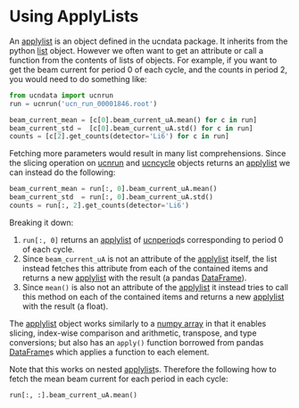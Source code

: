 # Using ApplyLists

An [applylist] is an object defined in the ucndata package. It inherits from the python [list](https://docs.python.org/3/tutorial/datastructures.html) object. However we often want to get an attribute or call a function from the contents of lists of objects. For example, if you want to get the beam current for period 0 of each cycle, and the counts in period 2, you would need to do something like:

```python
from ucndata import ucnrun
run = ucnrun('ucn_run_00001846.root')

beam_current_mean = [c[0].beam_current_uA.mean() for c in run]
beam_current_std =  [c[0].beam_current_uA.std() for c in run]
counts = [c[2].get_counts(detector='Li6') for c in run]
```

Fetching more parameters would result in many list comprehensions. Since the slicing operation on [ucnrun] and [ucncycle] objects returns an [applylist] we can instead do the following:

```python
beam_current_mean = run[:, 0].beam_current_uA.mean()
beam_current_std  = run[:, 0].beam_current_uA.std()
counts = run[:, 2].get_counts(detector='Li6')
```

Breaking it down:

1. `run[:, 0]` returns an [applylist] of [ucnperiod]s corresponding to period 0 of each cycle.
2. Since `beam_current_uA` is not an attribute of the [applylist] itself, the list instead fetches this attribute from each of the contained items and returns a new [applylist] with the result (a pandas [DataFrame]).
3. Since `mean()` is also not an attribute of the [applylist] it instead tries to call this method on each of the contained items and returns a new [applylist] with the result (a float).

The [applylist] object works similarly to a [numpy array](https://numpy.org/doc/stable/reference/generated/numpy.ndarray.html) in that it enables slicing, index-wise comparison and arithmetic, transpose, and type conversions; but also has an `apply()` function borrowed from pandas [DataFrame]s which applies a function to each element.

Note that this works on nested [applylist]s. Therefore the following how to fetch the mean beam current for each period in each cycle:

```python
run[:, :].beam_current_uA.mean()
```


[tfile]: #tfile
[DataFrame]: https://pandas.pydata.org/pandas-docs/stable/reference/api/pandas.DataFrame.html
[ttree]:https://github.com/ucn-triumf/rootloader/blob/main/docs/rootloader/ttree.md
[attrdict]:https://github.com/ucn-triumf/rootloader/blob/main/docs/rootloader/attrdict.md
[rootloader]: https://github.com/ucn-triumf/rootloader
[ucnrun]: ../docs/ucndata.md#ucnrun
[ucncycle]: ../docs/ucndata.md#ucncycle
[ucnperiod]: ../docs/ucndata.md#ucnperiod
[applylist]: ../docs/applylist.md
[read]: ../docs/read.md
[merge]: ../docs/merge.md
